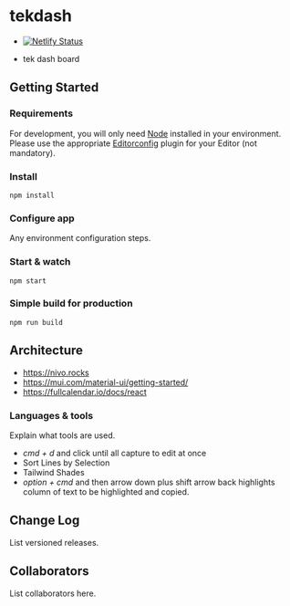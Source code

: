 # tekdash

- [![Netlify Status](https://api.netlify.com/api/v1/badges/7af0826f-8186-4780-9995-6f36621bce63/deploy-status)](https://app.netlify.com/sites/prismatic-dolphin-e350e5/deploys)

- tek dash board

## Getting Started

### Requirements

For development, you will only need [Node](http://nodejs.org/) installed in your environment.
Please use the appropriate [Editorconfig](http://editorconfig.org/) plugin for your Editor (not mandatory).

### Install

    npm install

### Configure app

Any environment configuration steps.

### Start & watch

    npm start

### Simple build for production

    npm run build

## Architecture

- <https://nivo.rocks>
- <https://mui.com/material-ui/getting-started/>
- <https://fullcalendar.io/docs/react>

### Languages & tools

Explain what tools are used.

- *cmd + d* and click until all capture to edit at once
- Sort Lines by Selection
- Tailwind Shades
- *option + cmd* and then arrow down plus shift arrow back highlights column of text to be highlighted and copied.

## Change Log

List versioned releases.

## Collaborators

List collaborators here.

